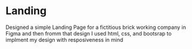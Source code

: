 # Landing
Designed a simple Landing Page for a fictitious brick working company in Figma and then fromm that design I used html, css, and bootsrap to implment my design with resposiveness in mind

